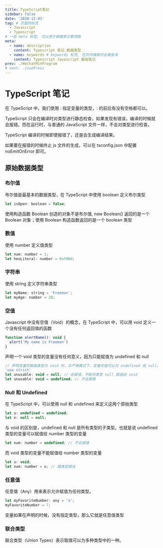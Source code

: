 ```yaml
---
title: TypeScript笔记
sidebar: false
date: '2020-12-03'
tag: # 页面的标签 
  - Javascript
  - Typescript
# 一些 meta 标签, 可以用于被搜索引擎爬取
meta:
  - name: description
    content: Typescript 笔记 数据类型 
  - name: keywords # keywords 标签, 在页内搜索时会被查询
    content: Typescript Javascript 基础笔记
prev: ./WechatMinProgram
# next: ./vuePress
---
```


# TypeScript 笔记
在 TypeScript 中，我们使用 : 指定变量的类型，: 的前后有没有空格都可以。

 TypeScript 只会在编译时对类型进行静态检查，如果发现有错误，编译的时候就会报错。而在运行时，与普通的 JavaScript 文件一样，不会对类型进行检查。

TypeScript 编译的时候即使报错了，还是会生成编译结果。

如果要在报错的时候终止 js 文件的生成，可以在 tsconfig.json 中配置 noEmitOnError 即可。

## 原始数据类型
### 布尔值
布尔值是最基本的数据类型，在 TypeScript 中使用 boolean 定义布尔类型
``` js
let isOpen: boolean = false;
```
使用构造函数 Boolean 创造的对象不是布尔值, new Boolean() 返回的是一个 Boolean 对象；使用 Boolean 构造函数返回的是一个 boolean 类型

### 数值
使用 number 定义值类型
``` js
let num: number = 1;
let hexLiteral: number = 0xf00d;
```

### 字符串
使用 string 定义字符串类型
``` js
let myName: string = 'Freeman';
let myAge: number = 20;
```

### 空值
Javascript 中没有空值（Void）的概念，在 TypeScript 中，可以用 void 定义一个没有任何返回值的函数
``` js
function alertName(): void {
  alert('My name is Freeman')
}
```

声明一个 void 类型的变量没有任何意义，因为只能赋值为 undefined 和 null
``` js
// 声明变量的数据类型为 void 时，非严格模式下，变量的值可以为 undefined 或 null。严格模式下，变量的值只能为 undefined
'use strict'
let unusable: void = null; // 会报错，不能将类型 null 赋值给 void
let unusable: void = undefined; // 不会报错
```

### Null 和 Undefined
在 TypeScript 中，可以使用 null 和 undefined 来定义这两个原始类型
``` js
let u: undefined = undefined;
let n: null = null;
```
与 void 的区别是，undefined 和 null 是所有类型的子类型。也就是说 undefined 类型的变量可以赋值给 number 类型的变量
``` js
let num: number = undefined; // 不会报错
```

而 void 类型的变量不能赋值给 number 类型的变量
``` js
let u: void;
let num: number = u; // 报类型错误
```

### 任意值
任意值（Any）用来表示允许赋值为任何类型。
``` js
let myFavoriteNumber: any = 'a';
myFavoriteNumber = 7;
```

变量如果在声明的时候，没有指定类型，那么它就是任意值类型

### 联合类型
联合类型（Union Types）表示取值可以为多种类型中的一种。